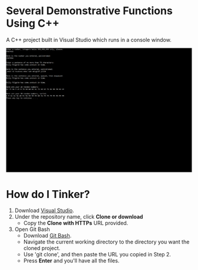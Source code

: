 # Several Demonstrative Functions Using C++
A C++ project built in Visual Studio which runs in a console window.

![ScreenShot](/screenshots/command_window_output_proj6.png)

# How do I Tinker?
1. Download [Visual Studio](https://www.visualstudio.com/downloads/).
2. Under the repository name, click **Clone or download**
   - Copy the **Clone with HTTPs** URL provided.
3. Open Git Bash
   - Download [Git Bash](https://gitforwindows.org/).
   - Navigate the current working directory to the directory you want the cloned project.
   - Use 'git clone', and then paste the URL you copied in Step 2.
   - Press **Enter** and you'll have all the files.
